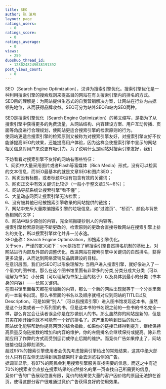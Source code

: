 ```yaml
---
title: SEO
author: 张 清月
layout: page
ratings_users:
  - 0
ratings_score:
  - 0
ratings_average:
  - 0
views:
  - 259
duoshuo_thread_id:
  - 1280248249638191392
post_views_count:
  - 0
---
```

<p class="alert alert-danger">
  SEO（Search Engine Optimization），汉译为搜索引擎优化。搜索引擎优化是一种利用搜索引擎的搜索规则来提高目的网站在有关搜索引擎内的排名的方式。SEO目的理解是：为网站提供生态式的自我营销解决方案，让网站在行业内占据领先地位，从而获得品牌收益。SEO可分为站外SEO和站内SEO两种。
</p>

SEO是搜索引擎优化（Search Engine Optimization）的英文缩写，是指为了从搜索引擎中获得更多的免费流量，从网站结构、内容建设方案、用户互动传播、页面等角度进行合理规划，使网站更适合搜索引擎的检索原则的行为。  
使网站更适合搜索引擎的检索原则又被称为对搜索引擎友好，对搜索引擎友好不仅能够提高SEO的效果，还能提高用户体验，因为这样会使搜索引擎中显示的网站相关信息对用户来说更有吸引力。为了说明什么是网站对搜索引擎友好，我们

不妨看看对搜索引擎不友好的网站有哪些特征：  
1、网页中大量采用图片或者Flash等富媒体（Rich Media）形式，没有可以检索的文本信息，而SEO最基本的就是文章SEO和图片SEO；  
2、网页没有标题，或者标题中没有包含有效的关键词；  
3、网页正文中有效关键词比较少（一般小于整文章2%~8%）；  
4、网站导航系统让搜索引擎“看不懂”；  
5、大量动态网页让搜索引擎无法检索；  
6、没有被其他已经被搜索引擎收录的网站提供的链接；  
7、网站中充斥大量欺骗搜索引擎的垃圾信息，如“过渡页”、“桥页”、颜色与背景色相同的文字；  
8、网站中缺少原创的内容，完全照搬硬抄别人的内容等。  
搜索引擎检索原则是不断更改的，检索原则的更改会直接导致网站在搜索引擎上排名的变化，所以搜索引擎优化并非一劳永逸。  
SEO全称：Search Engine Optimization，即搜索引擎优化。  
关于seo，严谨的定义如下：seo是指在了解搜索引擎自然排名机制的基础上，对网站进行内部及外部的调整优化，改进网站在搜索引擎中关键词的自然排名，获得更多流量，从而达到网络营销及品牌建设的目标。  
在意识层面，我们对SEO可以形象理解为: 当用户进入搜索引擎，就好像进入了一个偌大的图书馆。那么在这个图书馆里面有非常多的分类,分类分成大分类（可以理解为书架）小分类（可以理解为书架上面的格子）以及具体到最小的分类（书本身的内容）——长尾关键词。  
在图书馆里面每天都在增加新的内容，那么一个新的网站出现就等于一个分类里面的一本新书出现。那么书里面的书名以及顺序就相对应到网站的TITLE以及Description。可是如果“别人”（可以指搜索引擎）进入图书馆发现这本书，虽然是这个分类或者一个系列里的书，但是这本书的书名跟之前的一些书的书名完全一样，那么肯定会让读者误会你是在抄袭别人的书。那么虽然你的网站是新的，但是其实在刚开始你就不可能有一个好的排名了。这严重影响到日后的优化。  
网站优化能够帮助你提高网页的综合指数，如果你的链接已经得到提升，继续保持高质量反向链接数的增加和内容的维护，你的左侧排名会继续保持或提高。除非后期应用了作弊的方式而受到惩罚或停止后期的维护。而竞价广告如果停止了，网站链接也就会即刻消失。  
超过95%的搜索引擎使用者会优先考虑搜索引擎给出的常规结果，这其中绝大部分人只有在左侧无法得到满意结果时才会去浏览右侧的广告。  
据调查显示，有87%的网民会利用搜索引擎服务查找需要的信息，而这之中有近70%的搜索者会直接在搜索结果的自然排名的第一页查找自己所需要的信息。  
竞价广告的广告展现位置有限，竞价的结果使大量的客户因价格的原因无法排在首页，使得这部分客户很难通过竞价广告获得良好的使用效果。